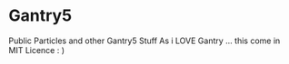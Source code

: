 # Gantry5
Public Particles and other Gantry5 Stuff
As i LOVE Gantry ... this come in MIT Licence : )
